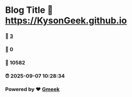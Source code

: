 # Blog Title :link: https://KysonGeek.github.io 
### :page_facing_up: [3](https://KysonGeek.github.io/tag.html) 
### :speech_balloon: 0 
### :hibiscus: 10582 
### :alarm_clock: 2025-09-07 10:28:34 
### Powered by :heart: [Gmeek](https://github.com/Meekdai/Gmeek)
